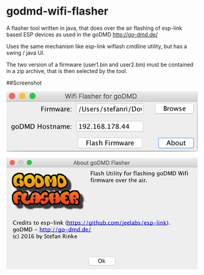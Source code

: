 # godmd-wifi-flasher

A flasher tool written in java, that does over the air flashing of esp-link based ESP devices as used in the goDMD http://go-dmd.de/

Uses the same mechanism like esp-link wiflash cmdline utility, but has a swing / java UI.

The two version of a firmware (user1.bin and user2.bin) must be contained in a zip archive, that is then selected by the tool.

##Screenshot

![Screen1](/assets/screen1.jpg?raw=true "Main Screen")

![Screen](/assets/screen0.jpg?raw=true "About Screen")


